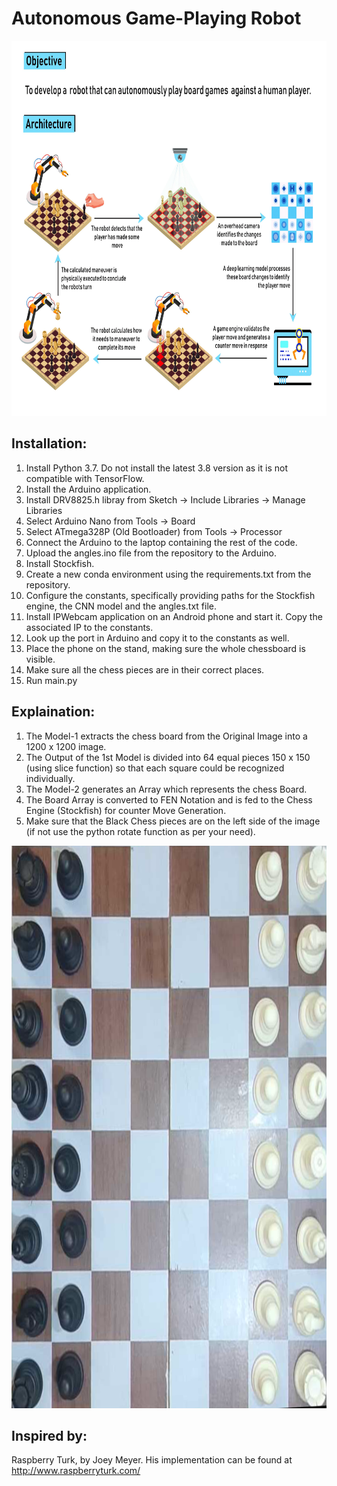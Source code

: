 # Autonomous Game-Playing Robot

<img src="poster.jpg" alt="logo" height="600px">

## Installation:

1. Install Python 3.7. Do not install the latest 3.8 version as it is not compatible with TensorFlow.
1. Install the Arduino application.
1. Install DRV8825.h libray from Sketch -> Include Libraries -> Manage Libraries
1. Select Arduino Nano from Tools -> Board
1. Select ATmega328P (Old Bootloader) from Tools -> Processor
1. Connect the Arduino to the laptop containing the rest of the code.
1. Upload the angles.ino file from the repository to the Arduino.
1. Install Stockfish.
1. Create a new conda environment using the requirements.txt from the repository.
1. Configure the constants, specifically providing paths for the Stockfish engine, the CNN model and the angles.txt file.
1. Install IPWebcam application on an Android phone and start it. Copy the associated IP to the constants.
1. Look up the port in Arduino and copy it to the constants as well.
1. Place the phone on the stand, making sure the whole chessboard is visible.
1. Make sure all the chess pieces are in their correct places.
1. Run main.py

## Explaination:

1. The Model-1 extracts the chess board from the Original Image into a 1200 x 1200 image.
1. The Output of the 1st Model is divided into 64 equal pieces 150 x 150 (using slice function) so that each square could be recognized individually.
1. The Model-2 generates an Array which represents the chess Board.
1. The Board Array is converted to FEN Notation and is fed to the Chess Engine (Stockfish) for counter Move Generation.
1. Make sure that the Black Chess pieces are on the left side of the image (if not use the python rotate function as per your need).

<img src="sample.png" alt="logo" height="900px">

## Inspired by:

Raspberry Turk, by Joey Meyer. His implementation can be found at http://www.raspberryturk.com/
